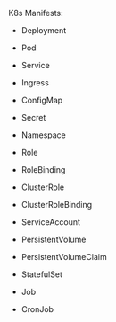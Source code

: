 K8s Manifests:

- Deployment
- Pod
- Service
- Ingress
- ConfigMap
- Secret
- Namespace


- Role
- RoleBinding
- ClusterRole
- ClusterRoleBinding
- ServiceAccount

- PersistentVolume
- PersistentVolumeClaim
- StatefulSet
- Job
- CronJob